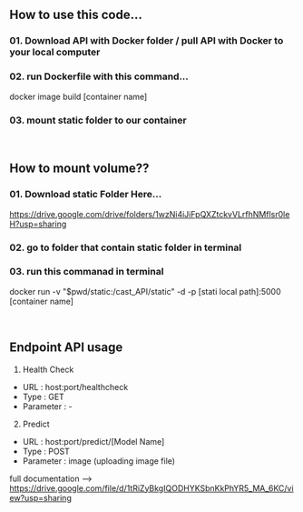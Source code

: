 ## How to use this code...
### 01. Download API with Docker folder  / pull API with Docker to your local computer
### 02. run Dockerfile with this command...
docker image build [container name]
### 03. mount static folder to our container

<br>

## How to mount volume??
### 01. Download static Folder Here... 
https://drive.google.com/drive/folders/1wzNi4iJiFpQXZtckvVLrfhNMflsr0leH?usp=sharing
### 02. go to folder that contain static folder in terminal 
### 03. run this commanad in terminal
docker run -v "$pwd/static:/cast_API/static" -d -p [stati local path]:5000 [container name]

<br>

## Endpoint API usage
01. Health Check <br>
<ul>
  <li>URL       : host:port/healthcheck</li>
  <li>Type      : GET</li>
  <li>Parameter : -</li>
</ul>

02. Predict <br>
<ul>
  <li>URL       : host:port/predict/[Model Name]</li>
  <li>Type      : POST</li>
  <li>Parameter : image (uploading image file)</li>
</ul>

full documentation --> https://drive.google.com/file/d/1tRiZyBkgIQODHYKSbnKkPhYR5_MA_6KC/view?usp=sharing

